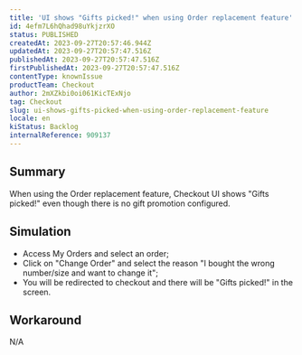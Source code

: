 ```yaml
---
title: 'UI shows "Gifts picked!" when using Order replacement feature'
id: 4efm7L6hQhad98uYkjzrXO
status: PUBLISHED
createdAt: 2023-09-27T20:57:46.944Z
updatedAt: 2023-09-27T20:57:47.516Z
publishedAt: 2023-09-27T20:57:47.516Z
firstPublishedAt: 2023-09-27T20:57:47.516Z
contentType: knownIssue
productTeam: Checkout
author: 2mXZkbi0oi061KicTExNjo
tag: Checkout
slug: ui-shows-gifts-picked-when-using-order-replacement-feature
locale: en
kiStatus: Backlog
internalReference: 909137
---
```


## Summary


When using the Order replacement feature, Checkout UI shows "Gifts picked!" even though there is no gift promotion configured.


##

## Simulation



- Access My Orders and select an order;
- Click on "Change Order" and select the reason "I bought the wrong number/size and want to change it";
- You will be redirected to checkout and there will be "Gifts picked!" in the screen.


##

## Workaround


N/A




